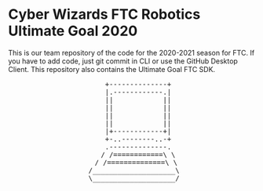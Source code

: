 # Cyber Wizards FTC Robotics Ultimate Goal 2020
 This is our team repository of the code for the 2020-2021 season for FTC. If you have to add code, just git commit in CLI or use the GitHub Desktop Client. This repository also contains the Ultimate Goal FTC SDK.
 


 <div align="center">
<pre>
   +--------------+
   |.------------.|
   ||            ||
   ||            ||
   ||            ||
   ||            ||
   |+------------+|
   +-..--------..-+
   .--------------.
   / /============\ \
  / /==============\ \
 /____________________\
 \____________________/


</pre>

